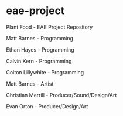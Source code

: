 eae-project
===========

Plant Food - EAE Project Repository

Matt Barnes - Programming

Ethan Hayes - Programming

Calvin Kern - Programming

Colton Lillywhite - Programming

Matt Barnes - Artist

Christian Merrill - Producer/Sound/Design/Art

Evan Orton - Producer/Design/Art

